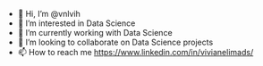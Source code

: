 - 👋 Hi, I’m @vnlvih
- 👀 I’m interested in Data Science 
- 🌱 I’m currently working with Data Science
- 💞️ I’m looking to collaborate on Data Science projects
- 📫 How to reach me https://www.linkedin.com/in/vivianelimads/

<!---
vnlvih/vnlvih is a ✨ special ✨ repository because its `README.md` (this file) appears on your GitHub profile.
You can click the Preview link to take a look at your changes.
--->
